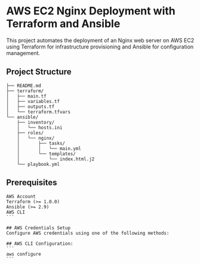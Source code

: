 # AWS EC2 Nginx Deployment with Terraform and Ansible
This project automates the deployment of an Nginx web server on AWS EC2 using Terraform for infrastructure provisioning and Ansible for configuration management.


## Project Structure
```plaintext
├── README.md
├── terraform/
│   ├── main.tf
│   ├── variables.tf
│   ├── outputs.tf
│   └── terraform.tfvars
└── ansible/
    ├── inventory/
    │   └── hosts.ini
    ├── roles/
    │   └── nginx/
    │       ├── tasks/
    │       │   └── main.yml
    │       └── templates/
    │           └── index.html.j2
    └── playbook.yml
```

## Prerequisites
````
AWS Account
Terraform (>= 1.0.0)
Ansible (>= 2.9)
AWS CLI
```

## AWS Credentials Setup
Configure AWS credentials using one of the following methods:

## AWS CLI Configuration:
```
aws configure
```
